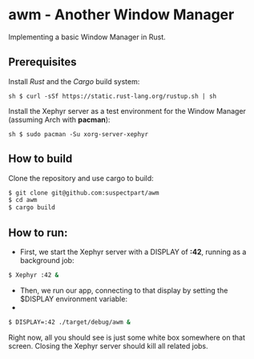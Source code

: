 # awm - Another Window Manager
Implementing a basic Window Manager in Rust.

## Prerequisites

Install *Rust* and the *Cargo* build system:

`sh
$ curl -sSf https://static.rust-lang.org/rustup.sh | sh
`

Install the Xephyr server as a test environment for the Window Manager (assuming Arch with **pacman**):

`sh
$ sudo pacman -Su xorg-server-xephyr
`

## How to build

Clone the repository and use cargo to build:

```sh
$ git clone git@github.com:suspectpart/awm 
$ cd awm 
$ cargo build 
```

## How to run: 

- First, we start the Xephyr server with a DISPLAY of **:42**, running as a background job:

```sh
$ Xephyr :42 &  
```

- Then, we run our app, connecting to that display by setting the $DISPLAY environment variable:
- 
```sh
$ DISPLAY=:42 ./target/debug/awm &
```

Right now, all you should see is just some white box somewhere on that screen. Closing the Xephyr server should kill all related jobs.
